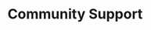 ---
layout: resource
title: Community Support
icon: fa-solid fa-users
description: Build life-changing connections within the LGBTQ+ community through local chapters, online forums, and peer groups. These networks foster belonging, offer acceptance, combat isolation, and celebrate the diversity of LGBTQ+ experiences.
long-description: Building connections within the LGBTQ+ community can be life-changing. Community support networks offer acceptance, understanding, and the opportunity to share experiences with others who have walked similar paths. These organizations foster belonging through local chapters, online forums, peer support groups, and community events. They also provide vital resources for families, allies, and educators seeking to create affirming environments. From rural areas to urban centers, these community supports help combat isolation and celebrate the diversity of LGBTQ+ experiences and identities.
subresources:
  - name: PFLAG
    description: Support, education, and advocacy for LGBTQ+ people, their families, and allies through local chapters.
    link: https://pflag.org
    tags: [family support, local chapters, allies, education]

  - name: GLSEN
    description: Working to ensure that LGBTQ+ students can learn and grow in school environments free from bullying and harassment.
    link: https://www.glsen.org
    tags: [education, youth, safe spaces, advocacy]

  - name: CenterLink
    description: Member-based coalition of LGBTQ+ community centers across the country.
    link: https://www.lgbtcenters.org
    tags: [local resources, community centers, directory]
header-color: "#48c0a3" # Accordion entry header color.
header-font-color: "#fff" # Accordion entry font color.
page-color: "#e6f7f3" # Page background color.
page-font-color: "#36454f" # Page font color.
---